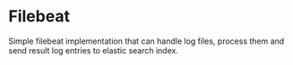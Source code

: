 # Filebeat

Simple filebeat implementation that can handle log files, process them and send result log entries to elastic search index.
